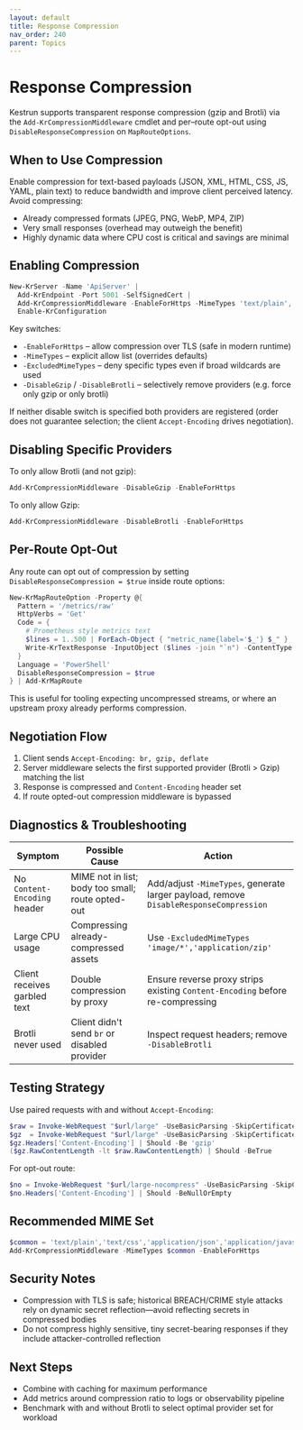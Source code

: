 ```yaml
---
layout: default
title: Response Compression
nav_order: 240
parent: Topics
---
```


# Response Compression

Kestrun supports transparent response compression (gzip and Brotli) via the
`Add-KrCompressionMiddleware` cmdlet and per–route opt-out using
`DisableResponseCompression` on `MapRouteOptions`.

## When to Use Compression

Enable compression for text-based payloads (JSON, XML, HTML, CSS, JS, YAML, plain text)
to reduce bandwidth and improve client perceived latency. Avoid compressing:

- Already compressed formats (JPEG, PNG, WebP, MP4, ZIP)
- Very small responses (overhead may outweigh the benefit)
- Highly dynamic data where CPU cost is critical and savings are minimal

## Enabling Compression

```powershell
New-KrServer -Name 'ApiServer' |
  Add-KrEndpoint -Port 5001 -SelfSignedCert |
  Add-KrCompressionMiddleware -EnableForHttps -MimeTypes 'text/plain','application/json','text/html' |
  Enable-KrConfiguration
```

Key switches:

- `-EnableForHttps` – allow compression over TLS (safe in modern runtime)
- `-MimeTypes` – explicit allow list (overrides defaults)
- `-ExcludedMimeTypes` – deny specific types even if broad wildcards are used
- `-DisableGzip` / `-DisableBrotli` – selectively remove providers (e.g. force only gzip or only brotli)

If neither disable switch is specified both providers are registered (order does not guarantee selection; the client `Accept-Encoding` drives negotiation).

## Disabling Specific Providers

To only allow Brotli (and not gzip):

```powershell
Add-KrCompressionMiddleware -DisableGzip -EnableForHttps
```

To only allow Gzip:

```powershell
Add-KrCompressionMiddleware -DisableBrotli -EnableForHttps
```

## Per-Route Opt-Out

Any route can opt out of compression by setting `DisableResponseCompression = $true`
inside route options:

```powershell
New-KrMapRouteOption -Property @{
  Pattern = '/metrics/raw'
  HttpVerbs = 'Get'
  Code = {
    # Prometheus style metrics text
    $lines = 1..500 | ForEach-Object { "metric_name{label='$_'} $_" }
    Write-KrTextResponse -InputObject ($lines -join "`n") -ContentType 'text/plain' -StatusCode 200
  }
  Language = 'PowerShell'
  DisableResponseCompression = $true
} | Add-KrMapRoute
```

This is useful for tooling expecting uncompressed streams, or where an upstream proxy already performs compression.

## Negotiation Flow

1. Client sends `Accept-Encoding: br, gzip, deflate`
2. Server middleware selects the first supported provider (Brotli > Gzip) matching the list
3. Response is compressed and `Content-Encoding` header set
4. If route opted-out compression middleware is bypassed

## Diagnostics & Troubleshooting

| Symptom | Possible Cause | Action |
|--------|----------------|--------|
| No `Content-Encoding` header | MIME not in list; body too small; route opted-out | Add/adjust `-MimeTypes`, generate larger payload, remove `DisableResponseCompression` |
| Large CPU usage | Compressing already-compressed assets | Use `-ExcludedMimeTypes 'image/*','application/zip'` |
| Client receives garbled text | Double compression by proxy | Ensure reverse proxy strips existing `Content-Encoding` before re-compressing |
| Brotli never used | Client didn't send `br` or disabled provider | Inspect request headers; remove `-DisableBrotli` |

## Testing Strategy

Use paired requests with and without `Accept-Encoding`:

```powershell
$raw = Invoke-WebRequest "$url/large" -UseBasicParsing -SkipCertificateCheck
$gz  = Invoke-WebRequest "$url/large" -UseBasicParsing -SkipCertificateCheck -Headers @{ 'Accept-Encoding'='gzip' }
$gz.Headers['Content-Encoding'] | Should -Be 'gzip'
($gz.RawContentLength -lt $raw.RawContentLength) | Should -BeTrue
```

For opt-out route:

```powershell
$no = Invoke-WebRequest "$url/large-nocompress" -UseBasicParsing -SkipCertificateCheck -Headers @{ 'Accept-Encoding'='gzip' }
$no.Headers['Content-Encoding'] | Should -BeNullOrEmpty
```

## Recommended MIME Set

```powershell
$common = 'text/plain','text/css','application/json','application/javascript','text/html','application/xml','text/xml','application/yaml','text/yaml'
Add-KrCompressionMiddleware -MimeTypes $common -EnableForHttps
```

## Security Notes

- Compression with TLS is safe; historical BREACH/CRIME style attacks rely on dynamic secret reflection—avoid reflecting secrets in compressed bodies
- Do not compress highly sensitive, tiny secret-bearing responses if they include attacker-controlled reflection

## Next Steps

- Combine with caching for maximum performance
- Add metrics around compression ratio to logs or observability pipeline
- Benchmark with and without Brotli to select optimal provider set for workload
